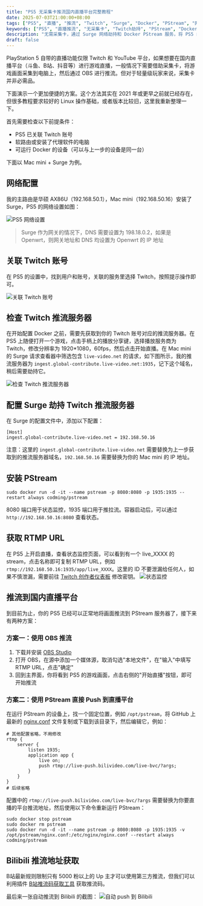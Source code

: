 ```yaml
---
title: "PS5 无采集卡推流国内直播平台完整教程"
date: 2025-07-03T21:00:00+08:00
tags: ["PS5", "直播", "推流", "Twitch", "Surge", "Docker", "PStream", "网络劫持"]
keywords: ["PS5", "直播推流", "无采集卡", "Twitch劫持", "PStream", "Docker", "Surge", "网络代理", "RTMP", "nginx", "B站直播", "斗鱼直播", "OBS", "轻量级直播方案"]
description: "无需采集卡，通过 Surge 网络劫持和 Docker PStream 服务，将 PS5 的 Twitch 推流重定向到国内直播平台（B站、斗鱼等）的完整技术教程，适合轻量级游戏直播需求。"
draft: false
---
```


PlayStation 5 自带的直播功能仅限 Twitch 和 YouTube 平台，如果想要在国内直播平台（斗鱼、B站、抖音等）进行游戏直播，一般情况下需要借助采集卡，将游戏画面采集到电脑上，然后通过 OBS 进行推流。但对于轻量级玩家来说，采集卡并非必需品。

下面演示一个更加便捷的方案。这个方法其实在 2021 年或更早之前就已经存在，但很多教程要求较好的 Linux 操作基础，或者版本比较旧，这里我重新整理一下。

首先需要检查以下前提条件：
- PS5 已关联 Twitch 账号
- 软路由或安装了代理软件的电脑
- 可运行 Docker 的设备（可以与上一步的设备是同一台）

下面以 Mac mini + Surge 为例。

## 网络配置
我的主路由是华硕 AX86U（192.168.50.1），Mac mini（192.168.50.16）安装了 Surge，PS5 的网络设置如图：

![PS5 网络设置](https://static.codming.com/img/20250703174656280.png)
> Surge 作为网关的情况下，DNS 需要设置为 198.18.0.2，如果是 Openwrt，则网关地址和 DNS 均设置为 Openwrt 的 IP 地址

## 关联 Twitch 账号
在 PS5 的设置中，找到用户和账号，关联的服务里选择 Twitch，按照提示操作即可。

![关联 Twitch 账号](https://static.codming.com/img/20250703174923506.png)

## 检查 Twitch 推流服务器
在开始配置 Docker 之前，需要先获取到你的 Twitch 账号对应的推流服务器。在 PS5 上随便打开一个游戏，点击手柄上的播放分享键，选择播放服务商为 Twitch，修改分辨率为 1920*1080，60fps，然后点击开始直播。在 Mac mini 的 Surge 请求查看器中筛选包含 `live-video.net` 的请求，如下图所示，我的推流服务器为 `ingest.global-contribute.live-video.net:1935`，记下这个域名，稍后需要劫持它。

![检查 Twitch 推流服务器](https://static.codming.com/img/20250703175624733.png)

## 配置 Surge 劫持 Twitch 推流服务器
在 Surge 的配置文件中，添加以下配置：
```
[Host]
ingest.global-contribute.live-video.net = 192.168.50.16
```
注意：这里的 `ingest.global-contribute.live-video.net` 需要替换为上一步获取到的推流服务器域名，`192.168.50.16` 需要替换为你的 Mac mini 的 IP 地址。

## 安装 PStream
```shell
sudo docker run -d -it --name pstream -p 8080:8080 -p 1935:1935 --restart always codming/pstream
```

8080 端口用于状态监控，1935 端口用于推拉流。容器启动后，可以通过 `http://192.168.50.16:8080` 查看状态。

## 获取 RTMP URL
在 PS5 上开启直播，查看状态监控页面，可以看到有一个 live_XXXX 的 stream，点击名称即可复制 RTMP URL，例如 `rtmp://192.168.50.16:1935/app/live_XXXX`。这里的 ID 不要泄漏给任何人，如果不慎泄漏，需要前往 [Twitch 创作者仪表板](https://dashboard.twitch.tv/settings/stream) 修改密钥。
![状态监控](https://static.codming.com/img/20250703204913068.png)

## 推流到国内直播平台
到目前为止，你的 PS5 已经可以正常地将画面推流到 PStream 服务器了，接下来有两种方案：

### 方案一：使用 OBS 推流
1. 下载并安装 [OBS Studio](https://obsproject.com/download)
2. 打开 OBS，在源中添加一个媒体源，取消勾选"本地文件"，在"输入"中填写 RTMP URL，点击"确定"
3. 回到主界面，你将看到 PS5 的游戏画面，点击右侧的"开始直播"按钮，即可开始推流

### 方案二：使用 PStream 直接 Push 到直播平台
在运行 PStream 的设备上，找一个固定位置，例如 `/opt/pstream`，将 GitHub 上最新的 [nginx.conf](https://github.com/Swilder-M/docker-images/blob/master/pstream/nginx.conf) 文件复制或下载到该目录下，然后编辑它，例如：
```nginx
# 其他配置省略，不用修改
rtmp {
    server {
        listen 1935;
        application app {
            live on;
            push rtmp://live-push.bilivideo.com/live-bvc/?args;
        }
    }
}
# 后续省略
```
配置中的 `rtmp://live-push.bilivideo.com/live-bvc/?args` 需要替换为你要直播的平台推流地址，然后使用以下命令重新运行 PStream：
```shell
sudo docker stop pstream
sudo docker rm pstream
sudo docker run -d -it --name pstream -p 8080:8080 -p 1935:1935 -v /opt/pstream/nginx.conf:/etc/nginx/nginx.conf --restart always codming/pstream
```

## Bilibili 推流地址获取
B站最新规则限制只有 5000 粉以上的 Up 主才可以使用第三方推流，但我们可以利用插件 [B站推流码获取工具](https://greasyfork.org/zh-CN/scripts/536798-b%E7%AB%99%E6%8E%A8%E6%B5%81%E7%A0%81%E8%8E%B7%E5%8F%96%E5%B7%A5%E5%85%B7) 获取推流码。

最后来一张自动推流到 Bilibili 的截图：
![自动 push 到 Bilibili](https://static.codming.com/img/20250703221219057.png)
